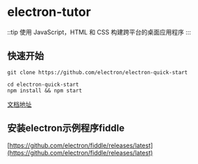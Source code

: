 # electron-tutor

::tip
使用 JavaScript，HTML 和 CSS 构建跨平台的桌面应用程序
:::

## 快速开始

```shell
git clone https://github.com/electron/electron-quick-start

cd electron-quick-start
npm install && npm start
```

[文档地址](https://www.electronjs.org/docs/latest/)

## 安装electron示例程序fiddle

[https://github.com/electron/fiddle/releases/latest](https://github.com/electron/fiddle/releases/latest)
